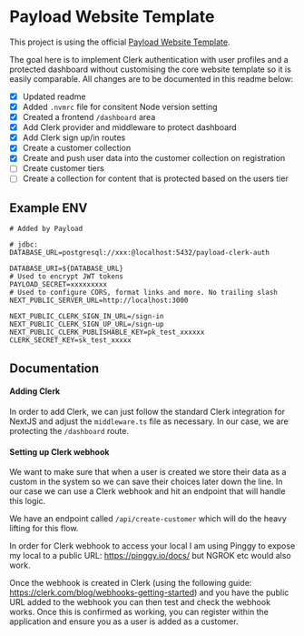 # Payload Website Template

This project is using the official [Payload Website Template](https://github.com/payloadcms/payload/blob/main/templates/website).

The goal here is to implement Clerk authentication with user profiles and a protected dashboard without customising the core website template so it is easily comparable. All changes are to be documented in this readme below:

- [x] Updated readme
- [x] Added `.nvmrc` file for consitent Node version setting
- [x] Created a frontend `/dashboard` area
- [x] Add Clerk provider and middleware to protect dashboard
- [x] Add Clerk sign up/in routes
- [x] Create a customer collection
- [x] Create and push user data into the customer collection on registration
- [ ] Create customer tiers
- [ ] Create a collection for content that is protected based on the users tier

## Example ENV

```
# Added by Payload

# jdbc:
DATABASE_URL=postgresql://xxx:@localhost:5432/payload-clerk-auth

DATABASE_URI=${DATABASE_URL}
# Used to encrypt JWT tokens
PAYLOAD_SECRET=xxxxxxxxx
# Used to configure CORS, format links and more. No trailing slash
NEXT_PUBLIC_SERVER_URL=http://localhost:3000

NEXT_PUBLIC_CLERK_SIGN_IN_URL=/sign-in
NEXT_PUBLIC_CLERK_SIGN_UP_URL=/sign-up
NEXT_PUBLIC_CLERK_PUBLISHABLE_KEY=pk_test_xxxxxx
CLERK_SECRET_KEY=sk_test_xxxxx
```

## Documentation

#### Adding Clerk

In order to add Clerk, we can just follow the standard Clerk integration for NextJS and adjust the `middleware.ts` file as necessary. In our case, we are protecting the `/dashboard` route.

#### Setting up Clerk webhook

We want to make sure that when a user is created we store their data as a custom in the system so we can save their choices later down the line. In our case we can use a Clerk webhook and hit an endpoint that will handle this logic.

We have an endpoint called `/api/create-customer` which will do the heavy lifting for this flow.

In order for Clerk webhook to access your local I am using Pinggy to expose my local to a public URL: https://pinggy.io/docs/ but NGROK etc would also work.

Once the webhook is created in Clerk (using the following guide: https://clerk.com/blog/webhooks-getting-started) and you have the public URL added to the webhook you can then test and check the webhook works. Once this is confirmed as working, you can register within the application and ensure you as a user is added as a customer.
